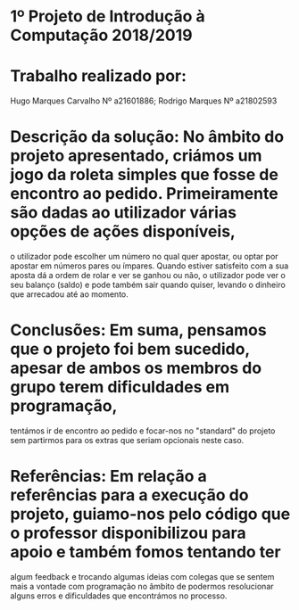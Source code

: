 ﻿# 1º Projeto de Introdução à Computação 2018/2019

# Trabalho realizado por:
 Hugo Marques Carvalho Nº a21601886; 
Rodrigo Marques Nº a21802593


# Descrição da solução: No âmbito do projeto apresentado, criámos um jogo da roleta simples que fosse de encontro ao pedido. Primeiramente são dadas ao utilizador várias opções de ações disponíveis,
 o utilizador pode escolher um número no qual quer apostar, ou optar por apostar em números pares ou ímpares.
Quando estiver satisfeito com a sua aposta dá a ordem de rolar e ver se ganhou ou não, o utilizador pode ver o seu balanço (saldo) e pode também sair quando quiser, levando o dinheiro que arrecadou até ao momento.


# Conclusões: Em suma, pensamos que o projeto foi bem sucedido, apesar de ambos os membros do grupo terem dificuldades em programação,
 tentámos ir de encontro ao pedido e focar-nos no "standard" do projeto sem partirmos para os extras que seriam opcionais neste caso.
 

# Referências: Em relação a referências para a execução do projeto, guiamo-nos pelo código que o professor disponibilizou para apoio e também fomos tentando ter
 algum feedback e trocando algumas ideias com colegas que se sentem mais a vontade com programação no âmbito de podermos resolucionar alguns erros e dificuldades que encontrámos no processo.
